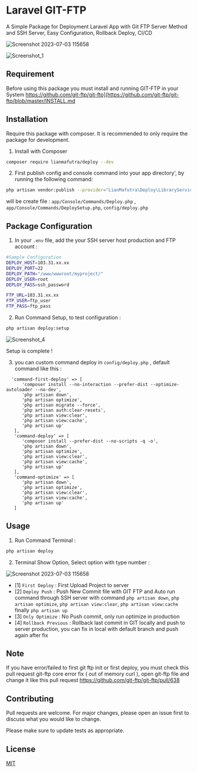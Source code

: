 # Laravel GIT-FTP
A Simple Package for Deployment Laravel App with Git FTP Server Method and SSH Server, Easy Configuration, Rollback Deploy, CI/CD 

![Screenshot 2023-07-03 115658](https://github.com/lianmafutra/deploy/assets/15800599/ce362e8d-d9d6-47c1-b429-458002cab4d7)

![Screenshot_1](https://github.com/lianmafutra/deploy/assets/15800599/a11b75ff-9a10-4dfe-a80a-4bd11c489677)

## Requirement
Before using this package you must install and running GIT-FTP in your System https://github.com/git-ftp/git-ftp](https://github.com/git-ftp/git-ftp/blob/master/INSTALL.md

## Installation
Require this package with composer. It is recommended to only require the package for development.
1. Install with Composer 
```bash
composer require lianmafutra/deploy --dev
```
2. First publish config and console command into your app directory', by running the following command:
```bash
php artisan vendor:publish --provider="LianMafutra\Deploy\LibraryServiceProvider" --tag=deploy --force
```
will be create file : ```app/Console/Commands/Deploy.php``` , ```app/Console/Commands/DeploySetup.php```, ```config/deploy.php```

## Package Configuration
1. In your ```.env``` file, add the your SSH server host production and FTP account :

```bash
#Sample Configuration
DEPLOY_HOST=103.31.xx.xx
DEPLOY_PORT=22
DEPLOY_PATH="/www/wwwroot/myproject/"
DEPLOY_USER=root
DEPLOY_PASS=ssh_password

FTP_URL=103.31.xx.xx
FTP_USER=ftp_user
FTP_PASS=ftp_pass
```
2. Run Command Setup, to test configuration :
```bash
php artisan deploy:setup
```
![Screenshot_4](https://github.com/lianmafutra/deploy/assets/15800599/08895301-46ff-4a30-8fc2-df5c015bc5c0)

Setup is complete !

3. you can custom command deploy in ```config/deploy.php``` , default command like this :

```
  'command-first-deploy' => [
      'composer install --no-interaction --prefer-dist --optimize-autoloader --no-dev',
      'php artisan down',
      'php artisan optimize',
      'php artisan migrate --force',
      'php artisan auth:clear-resets',
      'php artisan view:clear',
      'php artisan view:cache',
      'php artisan up'
   ],
   'command-deploy' => [
      'composer install --prefer-dist --no-scripts -q -o',
      'php artisan down',
      'php artisan optimize',
      'php artisan view:clear',
      'php artisan view:cache',
      'php artisan up'
   ],
   'command-optimize' => [
      'php artisan down',
      'php artisan optimize',
      'php artisan view:clear',
      'php artisan view:cache',
      'php artisan up'
   ]
```

## Usage

1. Run Command Terminal :

```bash
php artisan deploy
```

2. Terminal Show Option, Select option with type number :

![Screenshot 2023-07-03 115658](https://github.com/lianmafutra/deploy/assets/15800599/ce362e8d-d9d6-47c1-b429-458002cab4d7)

- [1] ``` First Deploy ``` : First Upload Project to server   
- [2] ``` Deploy Push ``` : Push New Commit file with GIT FTP and Auto run command through SSH server with command ```php artisan down```, ```php artisan optimize```, ```php artisan view:clear```, ```php artisan view:cache``` finally ```php artisan up```
- [3] ``` Only Optimize ``` : No Push commit, only run optimize in production
- [4] ``` Rollback Previous ``` : Rollback last commit in GIT locally and push to server production, you can fix in local with default branch and push again after fix

## Note
If you have error/failed to first git ftp init or first deploy, you must check this pull request git-ftp core error fix ( out of memory curl ), open git-ftp file and change it 
like this pull request https://github.com/git-ftp/git-ftp/pull/638


## Contributing

Pull requests are welcome. For major changes, please open an issue first
to discuss what you would like to change.

Please make sure to update tests as appropriate.

## License

[MIT](https://choosealicense.com/licenses/mit/)
